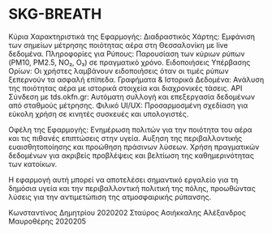 # SKG-BREATH

Κύρια Χαρακτηριστικά της Εφαρμογής:
 Διαδραστικός Χάρτης: Εμφάνιση των σημείων μέτρησης ποιότητας αέρα στη Θεσσαλονίκη με live δεδομένα.
 Πληροφορίες για Ρύπους: Παρουσίαση των κύριων ρύπων (PM10, PM2.5, NO₂, O₃) σε πραγματικό χρόνο.
 Ειδοποιήσεις Υπέρβασης Ορίων: Οι χρήστες λαμβάνουν ειδοποιήσεις όταν οι τιμές ρύπων ξεπερνούν τα ασφαλή επίπεδα.
 Γραφήματα & Ιστορικά Δεδομένα: Ανάλυση της ποιότητας αέρα με ιστορικά στοιχεία και διαχρονικές τάσεις.
 API Σύνδεση με tds.okfn.gr: Αυτόματη συλλογή και επεξεργασία δεδομένων από σταθμούς μέτρησης.
 Φιλικό UI/UX: Προσαρμοσμένη σχεδίαση για εύκολη χρήση σε κινητές συσκευές και υπολογιστές.

Οφέλη της Εφαρμογής:
Ενημέρωση πολιτών για την ποιότητα του αέρα και τις πιθανές επιπτώσεις στην υγεία.
Αυξηση της περιβαλλοντικής ευαισθητοποίησης και προώθηση πράσινων λύσεων.
Χρήση πραγματικών δεδομένων για ακριβείς προβλέψεις και βελτίωση της καθημερινότητας των κατοίκων.

Η εφαρμογή αυτή μπορεί να αποτελέσει σημαντικό εργαλείο για τη δημόσια υγεία και την περιβαλλοντική πολιτική της πόλης, προωθώντας λύσεις για την αντιμετώπιση της ατμοσφαιρικής ρύπανσης. 

Κωνσταντίνος Δημητρίου 2020202
Σταύρος Ασιήκκαλης 
Αλέξανδρος Μαυροθέρης 2020205






